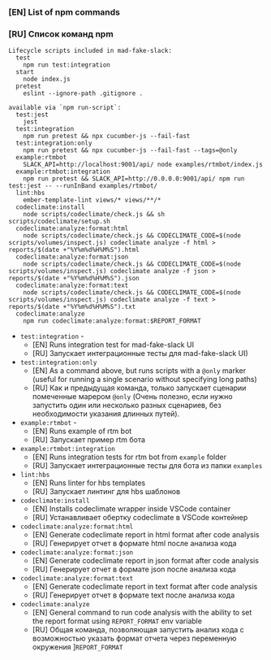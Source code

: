 ### [EN] List of npm commands 
### [RU] Список команд npm

```
Lifecycle scripts included in mad-fake-slack:
  test
    npm run test:integration
  start
    node index.js
  pretest
    eslint --ignore-path .gitignore .

available via `npm run-script`:
  test:jest
    jest
  test:integration
    npm run pretest && npx cucumber-js --fail-fast
  test:integration:only
    npm run pretest && npx cucumber-js --fail-fast --tags=@only
  example:rtmbot
    SLACK_API=http://localhost:9001/api/ node examples/rtmbot/index.js
  example:rtmbot:integration
    npm run pretest && SLACK_API=http://0.0.0.0:9001/api/ npm run test:jest -- --runInBand examples/rtmbot/
  lint:hbs
    ember-template-lint views/* views/**/*
  codeclimate:install
    node scripts/codeclimate/check.js && sh scripts/codeclimate/setup.sh
  codeclimate:analyze:format:html
    node scripts/codeclimate/check.js && CODECLIMATE_CODE=$(node scripts/volumes/inspect.js) codeclimate analyze -f html > reports/$(date +"%Y%m%d%H%M%S").html
  codeclimate:analyze:format:json
    node scripts/codeclimate/check.js && CODECLIMATE_CODE=$(node scripts/volumes/inspect.js) codeclimate analyze -f json > reports/$(date +"%Y%m%d%H%M%S").json
  codeclimate:analyze:format:text
    node scripts/codeclimate/check.js && CODECLIMATE_CODE=$(node scripts/volumes/inspect.js) codeclimate analyze -f text > reports/$(date +"%Y%m%d%H%M%S").txt
  codeclimate:analyze
    npm run codeclimate:analyze:format:$REPORT_FORMAT
```
* `test:integration` - 
  * [EN] Runs integration test for mad-fake-slack UI 
  * [RU] Запускает интеграционные тесты для mad-fake-slack UI)
* `test:integration:only` 
  * [EN] As a command above, but runs scripts with a `@only` marker (useful for running a single scenario without specifying long paths) 
  * [RU] Как и предыдущая команда, только запускает сценарии помеченные марером `@only` (Очень полезно, если нужно запустить один или несколько разных сценариев, без необходимости указания длинных путей).
* `example:rtmbot` - 
  * [EN] Runs example of rtm bot 
  * [RU] Запускает пример rtm бота
* `example:rtmbot:integration` 
  * [EN] Runs integration tests for rtm bot from `example` folder 
  * [RU] Запускает интеграционные тесты для бота из папки `examples`
* `lint:hbs` 
  * [EN] Runs linter for hbs templates
  * [RU] Запускает линтинг для hbs шаблонов
* `codeclimate:install` 
  * [EN] Installs codeclimate wrapper inside VSCode container
  * [RU] Устанавливает обертку codeclimate в VSCode контейнер
* `codeclimate:analyze:format:html`
  * [EN] Generate codeclimate report in html format after code analysis
  * [RU] Генерирует отчет в формате html после анализа кода
* `codeclimate:analyze:format:json`
  * [EN] Generate codeclimate report in json format after code analysis
  * [RU] Генерирует отчет в формате json после анализа кода
* `codeclimate:analyze:format:text`
  * [EN] Generate codeclimate report in text format after code analysis
  * [RU] Генерирует отчет в формате text после анализа кода
* `codeclimate:analyze`
  * [EN] General command to run code analysis with the ability to set the report format using `REPORT_FORMAT` env variable
  * [RU] Общая команда, позволяющая запустить анализ кода с возможностью указать формат отчета через переменную окружения ]`REPORT_FORMAT`
 

